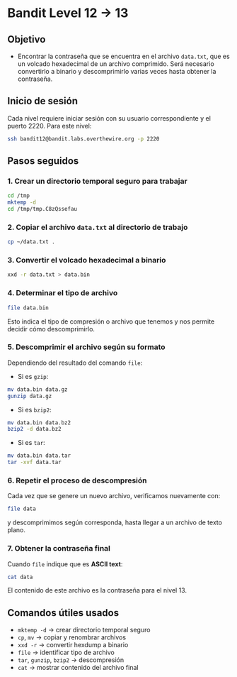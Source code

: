 # Bandit Level 12 → 13

## Objetivo

* Encontrar la contraseña que se encuentra en el archivo `data.txt`, que es un volcado hexadecimal de un archivo comprimido. Será necesario convertirlo a binario y descomprimirlo varias veces hasta obtener la contraseña.

## Inicio de sesión

Cada nivel requiere iniciar sesión con su usuario correspondiente y el puerto 2220. Para este nivel:

```bash
ssh bandit12@bandit.labs.overthewire.org -p 2220
```

## Pasos seguidos

### 1. Crear un directorio temporal seguro para trabajar

```bash
cd /tmp
mktemp -d
cd /tmp/tmp.C8zQssefau
```

### 2. Copiar el archivo `data.txt` al directorio de trabajo

```bash
cp ~/data.txt .
```

### 3. Convertir el volcado hexadecimal a binario

```bash
xxd -r data.txt > data.bin
```

### 4. Determinar el tipo de archivo

```bash
file data.bin
```

Esto indica el tipo de compresión o archivo que tenemos y nos permite decidir cómo descomprimirlo.

### 5. Descomprimir el archivo según su formato

Dependiendo del resultado del comando `file`:

* Si es `gzip`:

```bash
mv data.bin data.gz
gunzip data.gz
```

* Si es `bzip2`:

```bash
mv data.bin data.bz2
bzip2 -d data.bz2
```

* Si es `tar`:

```bash
mv data.bin data.tar
tar -xvf data.tar
```

### 6. Repetir el proceso de descompresión

Cada vez que se genere un nuevo archivo, verificamos nuevamente con:

```bash
file data
```

y descomprimimos según corresponda, hasta llegar a un archivo de texto plano.

### 7. Obtener la contraseña final

Cuando `file` indique que es **ASCII text**:

```bash
cat data
```

El contenido de este archivo es la contraseña para el nivel 13.

## Comandos útiles usados

* `mktemp -d` → crear directorio temporal seguro
* `cp`, `mv` → copiar y renombrar archivos
* `xxd -r` → convertir hexdump a binario
* `file` → identificar tipo de archivo
* `tar`, `gunzip`, `bzip2` → descompresión
* `cat` → mostrar contenido del archivo final
